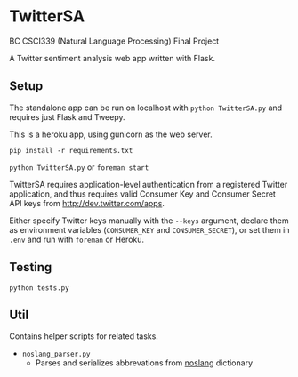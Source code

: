 # TwitterSA

BC CSCI339 (Natural Language Processing) Final Project

A Twitter sentiment analysis web app written with Flask.

## Setup

The standalone app can be run on localhost with `python TwitterSA.py` and
requires just Flask and Tweepy.

This is a heroku app, using gunicorn as the web server.

    pip install -r requirements.txt

`python TwitterSA.py` or `foreman start`

TwitterSA requires application-level authentication from a registered Twitter
application, and thus requires valid Consumer Key and Consumer Secret API keys
from http://dev.twitter.com/apps.

Either specify Twitter keys manually with the `--keys` argument, declare them
as environment variables (`CONSUMER_KEY` and `CONSUMER_SECRET`), or set them in
`.env` and run with `foreman` or Heroku.

## Testing

    python tests.py

## Util

Contains helper scripts for related tasks.

 - `noslang_parser.py`
     - Parses and serializes abbrevations from
       [noslang](http://www.noslang.com/) dictionary
